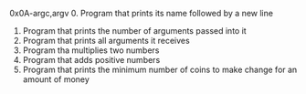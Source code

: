 0x0A-argc,argv
0. Program that prints its name followed by a new line
1. Program that prints the number of arguments passed into it
2. Program that prints all arguments it receives
3. Program tha multiplies two numbers
4. Program that adds positive numbers
5. Program that prints the minimum number of coins to make change for an amount of money
